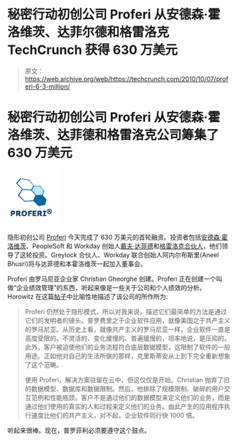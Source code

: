 # 秘密行动初创公司 Proferi 从安德森·霍洛维茨、达菲尔德和格雷洛克 TechCrunch 获得 630 万美元

> 原文：<https://web.archive.org/web/https://techcrunch.com/2010/10/07/proferi-6-3-million/>

# 秘密行动初创公司 Proferi 从安德森·霍洛维茨、达菲德和格雷洛克公司筹集了 630 万美元

![](img/110a53f449762245b8dfc068b0fa46e5.png)

隐形初创公司 [Proferi](https://web.archive.org/web/20221210034743/http://www.proferi.com/) 今天完成了 630 万美元的首轮融资。投资者包括[安德森·霍洛维茨](https://web.archive.org/web/20221210034743/http://www.crunchbase.com/financial-organization/andreessen-horowitz)、PeopleSoft 和 Workday 创始人[戴夫·达菲德](https://web.archive.org/web/20221210034743/http://www.crunchbase.com/person/dave-duffield)和[格雷洛克合伙人](https://web.archive.org/web/20221210034743/http://www.crunchbase.com/financial-organization/greylock)，他们领导了这轮投资。Greylock 合伙人、Workday 联合创始人阿内尔布斯里(Aneel Bhusri)将与达菲德和本霍洛维茨一起加入董事会。

Proferi 由罗马尼亚企业家 Christian Gheorghe 创建。Proferi 正在创建一个叫做“企业绩效管理”的东西，听起来像是一些关于公司和个人绩效的分析。Horowitz 在这篇[帖子](https://web.archive.org/web/20221210034743/http://bhorowitz.com/2010/10/07/re-imagining-enterprise-applications-in-the-cloud/)中比喻性地描述了该公司的所作所为:

> Proferi 仍然处于隐形模式，所以对我来说，描述它们最简单的方法是通过它们的发明者的镜头。普罗费里之于企业软件应用，就像美国之于共产主义的罗马尼亚。从历史上看，就像共产主义的罗马尼亚一样，企业软件一直是高度受限的、不灵活的、变化缓慢的、普遍缓慢的，坦率地说，是压抑的。此外，客户被迫使他们的业务流程符合底层数据模型，这限制了软件的一般用途。正如他对自己的生活所做的那样，克里斯蒂安从上到下完全重新想象了这个范畴。
> 
> 使用 Proferi，解决方案驻留在云中，但这仅仅是开始。Christian 抛弃了旧的数据模型、数据库和数据限制。然后，他排除了规模限制、破碎的用户交互范例和性能瓶颈。客户不是通过他们的数据模型来定义他们的业务，而是通过他们使用的真实的人和过程来定义他们的业务。由此产生的应用程序执行速度比他们的共产主义，对不起，企业软件同行快 1000 倍。

听起来很棒。现在，普罗菲利必须要遵守这个鼓点。